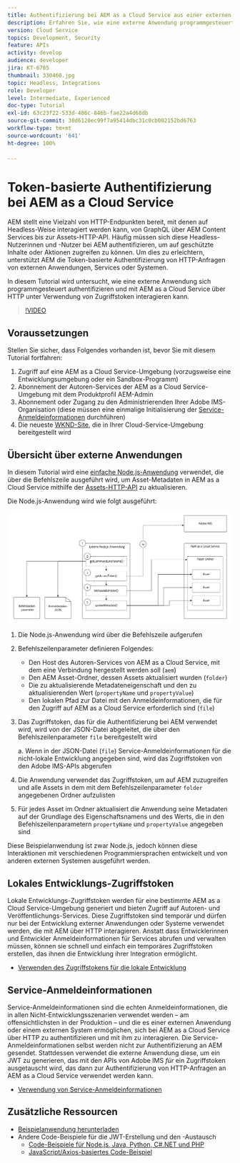 ```yaml
---
title: Authentifizierung bei AEM as a Cloud Service aus einer externen Anwendung
description: Erfahren Sie, wie eine externe Anwendung programmgesteuert authentifizieren und mit AEM als Cloud Service über HTTP interagieren kann, indem lokale Entwicklungszugriffstoken und Service-Anmeldeinformationen verwendet werden.
version: Cloud Service
topics: Development, Security
feature: APIs
activity: develop
audience: developer
jira: KT-6785
thumbnail: 330460.jpg
topic: Headless, Integrations
role: Developer
level: Intermediate, Experienced
doc-type: Tutorial
exl-id: 63c23f22-533d-486c-846b-fae22a4d68db
source-git-commit: 30d6120ec99f7a95414dbc31c0cb002152bd6763
workflow-type: tm+mt
source-wordcount: '641'
ht-degree: 100%

---
```


# Token-basierte Authentifizierung bei AEM as a Cloud Service

AEM stellt eine Vielzahl von HTTP-Endpunkten bereit, mit denen auf Headless-Weise interagiert werden kann, von GraphQL über AEM Content Services bis zur Assets-HTTP-API. Häufig müssen sich diese Headless-Nutzerinnen und -Nutzer bei AEM authentifizieren, um auf geschützte Inhalte oder Aktionen zugreifen zu können. Um dies zu erleichtern, unterstützt AEM die Token-basierte Authentifizierung von HTTP-Anfragen von externen Anwendungen, Services oder Systemen.

In diesem Tutorial wird untersucht, wie eine externe Anwendung sich programmgesteuert authentifizieren und mit AEM as a Cloud Service über HTTP unter Verwendung von Zugriffstoken interagieren kann.

>[!VIDEO](https://video.tv.adobe.com/v/330460?quality=12&learn=on)

## Voraussetzungen

Stellen Sie sicher, dass Folgendes vorhanden ist, bevor Sie mit diesem Tutorial fortfahren:

1. Zugriff auf eine AEM as a Cloud Service-Umgebung (vorzugsweise eine Entwicklungsumgebung oder ein Sandbox-Programm)
1. Abonnement der Autoren-Services der AEM as a Cloud Service-Umgebung mit dem Produktprofil AEM-Admin
1. Abonnement oder Zugang zu den Administrierenden Ihrer Adobe IMS-Organisation (diese müssen eine einmalige Initialisierung der [Service-Anmeldeinformationen](./service-credentials.md) durchführen)
1. Die neueste [WKND-Site](https://github.com/adobe/aem-guides-wknd), die in Ihrer Cloud-Service-Umgebung bereitgestellt wird

## Übersicht über externe Anwendungen

In diesem Tutorial wird eine [einfache Node.js-Anwendung](./assets/aem-guides_token-authentication-external-application.zip) verwendet, die über die Befehlszeile ausgeführt wird, um Asset-Metadaten in AEM as a Cloud Service mithilfe der [Assets-HTTP-API](https://experienceleague.adobe.com/docs/experience-manager-cloud-service/assets/admin/mac-api-assets.html?lang=de) zu aktualisieren.

Die Node.js-Anwendung wird wie folgt ausgeführt:

![Externe Anwendung](./assets/overview/external-application.png)

1. Die Node.js-Anwendung wird über die Befehlszeile aufgerufen
1. Befehlszeilenparameter definieren Folgendes:
   + Den Host des Autoren-Services von AEM as a Cloud Service, mit dem eine Verbindung hergestellt werden soll (`aem`)
   + Den AEM Asset-Ordner, dessen Assets aktualisiert wurden (`folder`)
   + Die zu aktualisierende Metadateneigenschaft und den zu aktualisierenden Wert (`propertyName` und `propertyValue`)
   + Den lokalen Pfad zur Datei mit den Anmeldeinformationen, die für den Zugriff auf AEM as a Cloud Service erforderlich sind (`file`)
1. Das Zugriffstoken, das für die Authentifizierung bei AEM verwendet wird, wird von der JSON-Datei abgeleitet, die über den Befehlszeilenparameter `file` bereitgestellt wird

   a. Wenn in der JSON-Datei (`file`) Service-Anmeldeinformationen für die nicht-lokale Entwicklung angegeben sind, wird das Zugriffstoken von den Adobe IMS-APIs abgerufen
1. Die Anwendung verwendet das Zugriffstoken, um auf AEM zuzugreifen und alle Assets in dem mit dem Befehlszeilenparameter `folder` angegebenen Ordner aufzulisten
1. Für jedes Asset im Ordner aktualisiert die Anwendung seine Metadaten auf der Grundlage des Eigenschaftsnamens und des Werts, die in den Befehlszeilenparametern `propertyName` und `propertyValue` angegeben sind

Diese Beispielanwendung ist zwar Node.js, jedoch können diese Interaktionen mit verschiedenen Programmiersprachen entwickelt und von anderen externen Systemen ausgeführt werden.

## Lokales Entwicklungs-Zugriffstoken

Lokale Entwicklungs-Zugriffstoken werden für eine bestimmte AEM as a Cloud Service-Umgebung generiert und bieten Zugriff auf Autoren- und Veröffentlichungs-Services.  Diese Zugriffstoken sind temporär und dürfen nur bei der Entwicklung externer Anwendungen oder Systeme verwendet werden, die mit AEM über HTTP interagieren. Anstatt dass Entwicklerinnen und Entwickler Anmeldeinformationen für Services abrufen und verwalten müssen, können sie schnell und einfach ein temporäres Zugriffstoken erstellen, das ihnen die Entwicklung ihrer Integration ermöglicht.

+ [Verwenden des Zugriffstokens für die lokale Entwicklung](./local-development-access-token.md)

## Service-Anmeldeinformationen

Service-Anmeldeinformationen sind die echten Anmeldeinformationen, die in allen Nicht-Entwicklungsszenarien verwendet werden – am offensichtlichsten in der Produktion – und die es einer externen Anwendung oder einem externen System ermöglichen, sich bei AEM as a Cloud Service über HTTP zu authentifizieren und mit ihm zu interagieren. Die Service-Anmeldeinformationen selbst werden nicht zur Authentifizierung an AEM gesendet. Stattdessen verwendet die externe Anwendung diese, um ein JWT zu generieren, das mit den APIs von Adobe IMS _für_ ein Zugriffstoken ausgetauscht wird, das dann zur Authentifizierung von HTTP-Anfragen an AEM as a Cloud Service verwendet werden kann.

+ [Verwendung von Service-Anmeldeinformationen](./service-credentials.md)

## Zusätzliche Ressourcen

+ [Beispielanwendung herunterladen](./assets/aem-guides_token-authentication-external-application.zip)
+ Andere Code-Beispiele für die JWT-Erstellung und den -Austausch
   + [Code-Beispiele für Node.js, Java, Python, C#.NET und PHP](https://developer.adobe.com/developer-console/docs/guides/authentication/JWT/samples/)
   + [JavaScript/Axios-basiertes Code-Beispiel](https://github.com/adobe/aemcs-api-client-lib)
